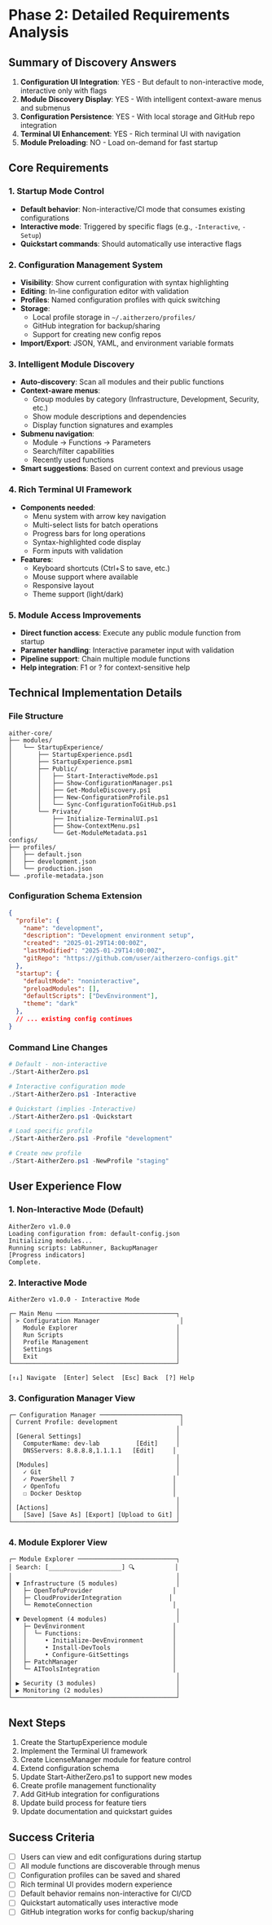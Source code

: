 # Phase 2: Detailed Requirements Analysis

## Summary of Discovery Answers

1. **Configuration UI Integration**: YES - But default to non-interactive mode, interactive only with flags
2. **Module Discovery Display**: YES - With intelligent context-aware menus and submenus
3. **Configuration Persistence**: YES - With local storage and GitHub repo integration
4. **Terminal UI Enhancement**: YES - Rich terminal UI with navigation
5. **Module Preloading**: NO - Load on-demand for fast startup

## Core Requirements

### 1. Startup Mode Control
- **Default behavior**: Non-interactive/CI mode that consumes existing configurations
- **Interactive mode**: Triggered by specific flags (e.g., `-Interactive`, `-Setup`)
- **Quickstart commands**: Should automatically use interactive flags

### 2. Configuration Management System
- **Visibility**: Show current configuration with syntax highlighting
- **Editing**: In-line configuration editor with validation
- **Profiles**: Named configuration profiles with quick switching
- **Storage**:
  - Local profile storage in `~/.aitherzero/profiles/`
  - GitHub integration for backup/sharing
  - Support for creating new config repos
- **Import/Export**: JSON, YAML, and environment variable formats

### 3. Intelligent Module Discovery
- **Auto-discovery**: Scan all modules and their public functions
- **Context-aware menus**:
  - Group modules by category (Infrastructure, Development, Security, etc.)
  - Show module descriptions and dependencies
  - Display function signatures and examples
- **Submenu navigation**:
  - Module → Functions → Parameters
  - Search/filter capabilities
  - Recently used functions
- **Smart suggestions**: Based on current context and previous usage

### 4. Rich Terminal UI Framework
- **Components needed**:
  - Menu system with arrow key navigation
  - Multi-select lists for batch operations
  - Progress bars for long operations
  - Syntax-highlighted code display
  - Form inputs with validation
- **Features**:
  - Keyboard shortcuts (Ctrl+S to save, etc.)
  - Mouse support where available
  - Responsive layout
  - Theme support (light/dark)

### 5. Module Access Improvements
- **Direct function access**: Execute any public module function from startup
- **Parameter handling**: Interactive parameter input with validation
- **Pipeline support**: Chain multiple module functions
- **Help integration**: F1 or ? for context-sensitive help

## Technical Implementation Details

### File Structure
```
aither-core/
├── modules/
│   └── StartupExperience/
│       ├── StartupExperience.psd1
│       ├── StartupExperience.psm1
│       ├── Public/
│       │   ├── Start-InteractiveMode.ps1
│       │   ├── Show-ConfigurationManager.ps1
│       │   ├── Get-ModuleDiscovery.ps1
│       │   ├── New-ConfigurationProfile.ps1
│       │   └── Sync-ConfigurationToGitHub.ps1
│       └── Private/
│           ├── Initialize-TerminalUI.ps1
│           ├── Show-ContextMenu.ps1
│           └── Get-ModuleMetadata.ps1
configs/
├── profiles/
│   ├── default.json
│   ├── development.json
│   └── production.json
└── .profile-metadata.json
```

### Configuration Schema Extension
```json
{
  "profile": {
    "name": "development",
    "description": "Development environment setup",
    "created": "2025-01-29T14:00:00Z",
    "lastModified": "2025-01-29T14:00:00Z",
    "gitRepo": "https://github.com/user/aitherzero-configs.git"
  },
  "startup": {
    "defaultMode": "noninteractive",
    "preloadModules": [],
    "defaultScripts": ["DevEnvironment"],
    "theme": "dark"
  },
  // ... existing config continues
}
```

### Command Line Changes
```powershell
# Default - non-interactive
./Start-AitherZero.ps1

# Interactive configuration mode
./Start-AitherZero.ps1 -Interactive

# Quickstart (implies -Interactive)
./Start-AitherZero.ps1 -Quickstart

# Load specific profile
./Start-AitherZero.ps1 -Profile "development"

# Create new profile
./Start-AitherZero.ps1 -NewProfile "staging"
```

## User Experience Flow

### 1. Non-Interactive Mode (Default)
```
AitherZero v1.0.0
Loading configuration from: default-config.json
Initializing modules...
Running scripts: LabRunner, BackupManager
[Progress indicators]
Complete.
```

### 2. Interactive Mode
```
AitherZero v1.0.0 - Interactive Mode

┌─ Main Menu ─────────────────────────────────┐
│ > Configuration Manager                      │
│   Module Explorer                           │
│   Run Scripts                               │
│   Profile Management                        │
│   Settings                                  │
│   Exit                                      │
└─────────────────────────────────────────────┘

[↑↓] Navigate  [Enter] Select  [Esc] Back  [?] Help
```

### 3. Configuration Manager View
```
┌─ Configuration Manager ──────────────────────┐
│ Current Profile: development                 │
│                                             │
│ [General Settings]                          │
│   ComputerName: dev-lab          [Edit]     │
│   DNSServers: 8.8.8.8,1.1.1.1   [Edit]     │
│                                             │
│ [Modules]                                   │
│   ✓ Git                                     │
│   ✓ PowerShell 7                           │
│   ✓ OpenTofu                               │
│   ☐ Docker Desktop                         │
│                                             │
│ [Actions]                                   │
│   [Save] [Save As] [Export] [Upload to Git] │
└─────────────────────────────────────────────┘
```

### 4. Module Explorer View
```
┌─ Module Explorer ───────────────────────────┐
│ Search: [____________________] 🔍           │
│                                             │
│ ▼ Infrastructure (5 modules)                │
│   ├─ OpenTofuProvider                      │
│   ├─ CloudProviderIntegration             │
│   └─ RemoteConnection                      │
│                                             │
│ ▼ Development (4 modules)                   │
│   ├─ DevEnvironment                        │
│   │  └─ Functions:                         │
│   │     • Initialize-DevEnvironment        │
│   │     • Install-DevTools                 │
│   │     • Configure-GitSettings            │
│   ├─ PatchManager                          │
│   └─ AIToolsIntegration                    │
│                                             │
│ ▶ Security (3 modules)                      │
│ ▶ Monitoring (2 modules)                    │
└─────────────────────────────────────────────┘
```

## Next Steps

1. Create the StartupExperience module
2. Implement the Terminal UI framework
3. Create LicenseManager module for feature control
4. Extend configuration schema
5. Update Start-AitherZero.ps1 to support new modes
6. Create profile management functionality
7. Add GitHub integration for configurations
8. Update build process for feature tiers
9. Update documentation and quickstart guides

## Success Criteria

- [ ] Users can view and edit configurations during startup
- [ ] All module functions are discoverable through menus
- [ ] Configuration profiles can be saved and shared
- [ ] Rich terminal UI provides modern experience
- [ ] Default behavior remains non-interactive for CI/CD
- [ ] Quickstart automatically uses interactive mode
- [ ] GitHub integration works for config backup/sharing